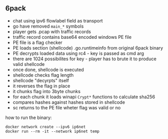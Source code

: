 ## 6pack

- chat using ipv6 flowlabel field as transport
- go have removed `main_*` symbols
- player gets .pcap with traffic records
- traffic record contains base64 encoded windows PE file
- PE file is a flag checker
- PE loads section (shellcode) .go.runtimeinfo from original 6pack binary
- PE decrypts loaded data using rc4 - key is passed as cmd arg
- there are 1024 possibilites for key - player has to brute it to produce valid shellcode
- once done, shellcode is executed
- shellcode checks flag length
- shellcode "decyrpts" itself
- it reverses the flag in place
- it chunks flag into 3byte chunks
- for each chunk it loads winapi `Crypt*` functions to calculate sha256
- compares hashes against hashes stored in shellcode
- sc returns to the PE file wheter flag was valid or no


how to run the binary:
```
docker network create --ipv6 ip6net
docker run --rm -it --network ip6net temp
```